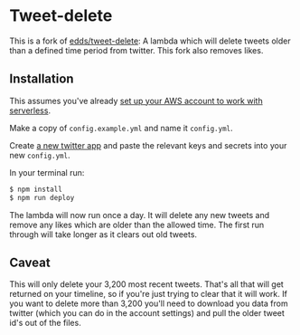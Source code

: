 # Tweet-delete

This is a fork of [edds/tweet-delete](https://github.com/edds/tweet-delete): A lambda which will delete tweets older than a defined time period from twitter. This fork also removes likes.

## Installation

This assumes you've already [set up your AWS account to work with serverless](https://www.serverless.com/framework/docs/providers/aws/guide/credentials/).

Make a copy of `config.example.yml` and name it `config.yml`.

Create [a new twitter app](https://developer.twitter.com/en/apps) and paste the relevant keys and secrets into your new `config.yml`.


In your terminal run:

```bash
$ npm install
$ npm run deploy
```

The lambda will now run once a day. It will delete any new tweets and remove any likes which are older than the allowed time. The first run through will take longer as it clears out old tweets.

## Caveat

This will only delete your 3,200 most recent tweets. That's all that will get returned on your timeline, so if you're just trying to clear that it will work. If you want to delete more than 3,200 you'll need to download you data from twitter (which you can do in the account settings) and pull the older tweet id's out of the files.
